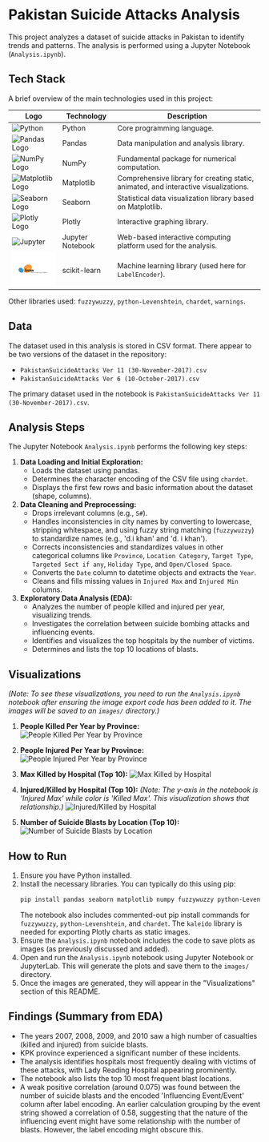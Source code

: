 # Pakistan Suicide Attacks Analysis

This project analyzes a dataset of suicide attacks in Pakistan to identify trends and patterns. The analysis is performed using a Jupyter Notebook (`Analysis.ipynb`).

## Tech Stack

A brief overview of the main technologies used in this project:

| Logo | Technology | Description |
|---|---|---|
| ![Python](https://img.shields.io/badge/python-%2314354C.svg?style=for-the-badge&logo=python&logoColor=white)   | Python | Core programming language. |
| <img src="https://pandas.pydata.org/static/img/pandas.svg" alt="Pandas Logo" width="100"> | Pandas | Data manipulation and analysis library. |
| <img src="https://numpy.org/images/logo.svg" alt="NumPy Logo" width="100"> | NumPy | Fundamental package for numerical computation. |
| <img src="https://upload.wikimedia.org/wikipedia/en/5/56/Matplotlib_logo.svg" alt="Matplotlib Logo" width="100"> | Matplotlib | Comprehensive library for creating static, animated, and interactive visualizations. |
| <img src="https://seaborn.pydata.org/_static/logo-wide-lightbg.svg" alt="Seaborn Logo" width="100"> | Seaborn | Statistical data visualization library based on Matplotlib. |
| <img src="https://plotly-marketing-website-2.cdn.prismic.io/plotly-marketing-website-2/Z7eNlJ7c43Q3gCJv_Plotly-Logo-Black.svg" alt="Plotly Logo" width="100"> | Plotly | Interactive graphing library. |
| ![Jupyter](https://img.shields.io/badge/jupyter-%23F37626.svg?style=for-the-badge&logo=jupyter&logoColor=white)   | Jupyter Notebook | Web-based interactive computing platform used for the analysis. |
| <img src="https://raw.githubusercontent.com/scikit-learn/scikit-learn/main/doc/logos/scikit-learn-logo.svg" alt="Scikit-learn Logo" width="100"> | scikit-learn | Machine learning library (used here for `LabelEncoder`). |

Other libraries used: `fuzzywuzzy`, `python-Levenshtein`, `chardet`, `warnings`.

## Data

The dataset used in this analysis is stored in CSV format. There appear to be two versions of the dataset in the repository:

* `PakistanSuicideAttacks Ver 11 (30-November-2017).csv`
* `PakistanSuicideAttacks Ver 6 (10-October-2017).csv`

The primary dataset used in the notebook is `PakistanSuicideAttacks Ver 11 (30-November-2017).csv`.

## Analysis Steps

The Jupyter Notebook `Analysis.ipynb` performs the following key steps:

1.  **Data Loading and Initial Exploration:**
    *   Loads the dataset using pandas.
    *   Determines the character encoding of the CSV file using `chardet`.
    *   Displays the first few rows and basic information about the dataset (shape, columns).
2.  **Data Cleaning and Preprocessing:**
    *   Drops irrelevant columns (e.g., `S#`).
    *   Handles inconsistencies in city names by converting to lowercase, stripping whitespace, and using fuzzy string matching (`fuzzywuzzy`) to standardize names (e.g., 'd.i khan' and 'd. i khan').
    *   Corrects inconsistencies and standardizes values in other categorical columns like `Province`, `Location Category`, `Target Type`, `Targeted Sect if any`, `Holiday Type`, and `Open/Closed Space`.
    *   Converts the `Date` column to datetime objects and extracts the `Year`.
    *   Cleans and fills missing values in `Injured Max` and `Injured Min` columns.
3.  **Exploratory Data Analysis (EDA):**
    *   Analyzes the number of people killed and injured per year, visualizing trends.
    *   Investigates the correlation between suicide bombing attacks and influencing events.
    *   Identifies and visualizes the top hospitals by the number of victims.
    *   Determines and lists the top 10 locations of blasts.

## Visualizations

*(Note: To see these visualizations, you need to run the `Analysis.ipynb` notebook after ensuring the image export code has been added to it. The images will be saved to an `images/` directory.)*

1.  **People Killed Per Year by Province:**
    ![People Killed Per Year by Province](images/killed_per_year_province.png)

2.  **People Injured Per Year by Province:**
    ![People Injured Per Year by Province](images/injured_per_year_province.png)

3.  **Max Killed by Hospital (Top 10):**
    ![Max Killed by Hospital](images/killed_max_by_hospital.png)

4.  **Injured/Killed by Hospital (Top 10):**
    *(Note: The y-axis in the notebook is 'Injured Max' while color is 'Killed Max'. This visualization shows that relationship.)*
    ![Injured/Killed by Hospital](images/injured_killed_by_hospital.png)

5.  **Number of Suicide Blasts by Location (Top 10):**
    ![Number of Suicide Blasts by Location](images/blasts_by_location.png)

## How to Run

1.  Ensure you have Python installed.
2.  Install the necessary libraries. You can typically do this using pip:
    ```bash
    pip install pandas seaborn matplotlib numpy fuzzywuzzy python-Levenshtein chardet plotly scikit-learn kaleido
    ```
    The notebook also includes commented-out pip install commands for `fuzzywuzzy`, `python-Levenshtein`, and `chardet`. The `kaleido` library is needed for exporting Plotly charts as static images.
3.  Ensure the `Analysis.ipynb` notebook includes the code to save plots as images (as previously discussed and added).
4.  Open and run the `Analysis.ipynb` notebook using Jupyter Notebook or JupyterLab. This will generate the plots and save them to the `images/` directory.
5.  Once the images are generated, they will appear in the "Visualizations" section of this README.

## Findings (Summary from EDA)

*   The years 2007, 2008, 2009, and 2010 saw a high number of casualties (killed and injured) from suicide blasts.
*   KPK province experienced a significant number of these incidents.
*   The analysis identifies hospitals most frequently dealing with victims of these attacks, with Lady Reading Hospital appearing prominently.
*   The notebook also lists the top 10 most frequent blast locations.
*   A weak positive correlation (around 0.075) was found between the number of suicide blasts and the encoded 'Influencing Event/Event' column after label encoding. An earlier calculation grouping by the event string showed a correlation of 0.58, suggesting that the nature of the influencing event might have some relationship with the number of blasts. However, the label encoding might obscure this.

